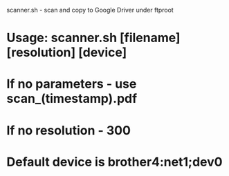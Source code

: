 scanner.sh - scan and copy to Google Driver under ftproot
# Usage: scanner.sh [filename] [resolution] [device]
# If no parameters - use scan_(timestamp).pdf
# If no resolution - 300
# Default device is brother4:net1;dev0

